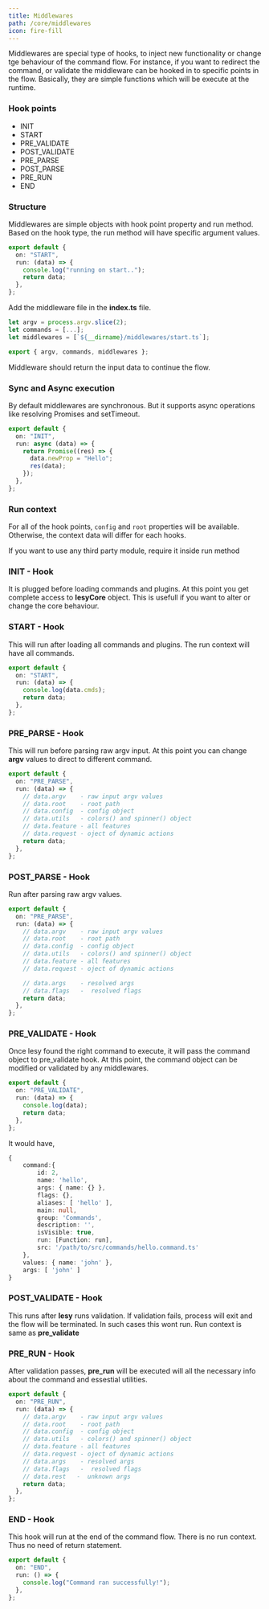 ```yaml
---
title: Middlewares
path: /core/middlewares
icon: fire-fill
---
```


Middlewares are special type of hooks, to inject new functionality or change tge behaviour of the command flow. For instance, if you want to redirect the command, or validate the middleware can be hooked in to specific points in the flow. Basically, they are simple functions which will be execute at the runtime.

### Hook points

- INIT
- START
- PRE_VALIDATE
- POST_VALIDATE
- PRE_PARSE
- POST_PARSE
- PRE_RUN
- END

### Structure

Middlewares are simple objects with hook point property and run method. Based on the hook type, the run method will have specific argument values.

```typescript
export default {
  on: "START",
  run: (data) => {
    console.log("running on start..");
    return data;
  },
};
```

Add the middleware file in the **index.ts** file.

```typescript
let argv = process.argv.slice(2);
let commands = [...];
let middlewares = [`${__dirname}/middlewares/start.ts`];

export { argv, commands, middlewares };
```

Middleware should return the input data to continue the flow.

### Sync and Async execution

By default middlewares are synchronous. But it supports async operations like resolving Promises and setTimeout.

```typescript
export default {
  on: "INIT",
  run: async (data) => {
    return Promise((res) => {
      data.newProp = "Hello";
      res(data);
    });
  },
};
```

### Run context

For all of the hook points, `config` and `root` properties will be available. Otherwise, the context data will differ for each hooks.

If you want to use any third party module, require it inside run method

### INIT - Hook

It is plugged before loading commands and plugins. At this point you get complete access to **lesyCore** object. This is usefull if you want to alter or change the core behaviour.

### START - Hook

This will run after loading all commands and plugins. The run context will have all commands.

```typescript
export default {
  on: "START",
  run: (data) => {
    console.log(data.cmds);
    return data;
  },
};
```

### PRE_PARSE - Hook

This will run before parsing raw argv input. At this point you can change **argv** values to direct to different command.

```typescript
export default {
  on: "PRE_PARSE",
  run: (data) => {
    // data.argv    - raw input argv values
    // data.root    - root path
    // data.config  - config object
    // data.utils   - colors() and spinner() object
    // data.feature - all features
    // data.request - oject of dynamic actions
    return data;
  },
};
```

### POST_PARSE - Hook

Run after parsing raw argv values.

```typescript
export default {
  on: "PRE_PARSE",
  run: (data) => {
    // data.argv    - raw input argv values
    // data.root    - root path
    // data.config  - config object
    // data.utils   - colors() and spinner() object
    // data.feature - all features
    // data.request - oject of dynamic actions

    // data.args    - resolved args
    // data.flags   -  resolved flags
    return data;
  },
};
```

### PRE_VALIDATE - Hook

Once lesy found the right command to execute, it will pass the command object to pre_validate hook. At this point, the command object can be modified or validated by any middlewares.

```typescript
export default {
  on: "PRE_VALIDATE",
  run: (data) => {
    console.log(data);
    return data;
  },
};
```

It would have,

```typescript
{
	command:{
		id: 2,
		name: 'hello',
		args: { name: {} },
		flags: {},
		aliases: [ 'hello' ],
		main: null,
		group: 'Commands',
		description: '',
		isVisible: true,
		run: [Function: run],
		src: '/path/to/src/commands/hello.command.ts'
	},
	values: { name: 'john' },
	args: [ 'john' ]
}
```

### POST_VALIDATE - Hook

This runs after **lesy** runs validation. If validation fails, process will exit and the flow will be terminated. In such cases this wont run. Run context is same as **pre_validate**

### PRE_RUN - Hook

After validation passes, **pre_run** will be executed will all the necessary info about the command and essestial utilities.

```typescript
export default {
  on: "PRE_RUN",
  run: (data) => {
    // data.argv    - raw input argv values
    // data.root    - root path
    // data.config  - config object
    // data.utils   - colors() and spinner() object
    // data.feature - all features
    // data.request - oject of dynamic actions
    // data.args    - resolved args
    // data.flags   -  resolved flags
    // data.rest   -  unknown args
    return data;
  },
};
```

### END - Hook

This hook will run at the end of the command flow. There is no run context. Thus no need of return statement.

```typescript
export default {
  on: "END",
  run: () => {
    console.log("Command ran successfully!");
  },
};
```
